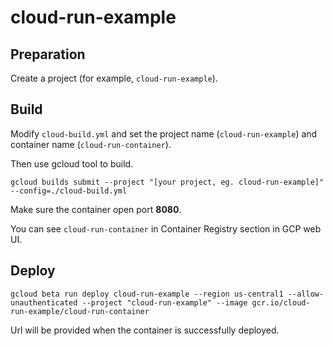 # cloud-run-example

## Preparation

Create a project (for example, `cloud-run-example`).

## Build

Modify `cloud-build.yml` and set the project name (`cloud-run-example`) and container name (`cloud-run-container`).

Then use gcloud tool to build.

```
gcloud builds submit --project "[your project, eg. cloud-run-example]" --config=./cloud-build.yml
```

Make sure the container open port **8080**.

You can see `cloud-run-container` in Container Registry section in GCP web UI.

## Deploy

```
gcloud beta run deploy cloud-run-example --region us-central1 --allow-unauthenticated --project "cloud-run-example" --image gcr.io/cloud-run-example/cloud-run-container
```

Url will be provided when the container is successfully deployed.
